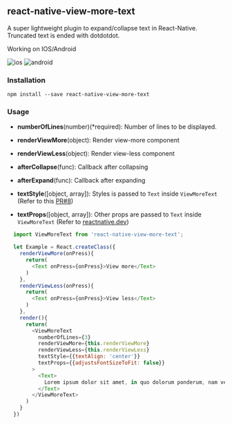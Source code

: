 ## react-native-view-more-text

A super lightweight plugin to expand/collapse text in React-Native. Truncated text is ended with dotdotdot.

Working on IOS/Android

![ios](https://raw.githubusercontent.com/nlt2390/react-native-view-more-text/master/ios.gif)
![android](https://raw.githubusercontent.com/nlt2390/react-native-view-more-text/master/android.gif)

### Installation

```
npm install --save react-native-view-more-text

```

### Usage

- **numberOfLines**(number)(*required): Number of lines to be displayed.
- **renderViewMore**(object): Render view-more component
- **renderViewLess**(object): Render view-less component
- **afterCollapse**(func): Callback after collapsing
- **afterExpand**(func): Callback after expanding

- **textStyle**([object, array]): Styles is passed to `Text` inside `ViewMoreText`
(Refer to this [PR#8](https://github.com/nlt2390/react-native-view-more-text/pull/8))

- **textProps**([object, array]): Other props are passed to `Text` inside `ViewMoreText`
(Refer to [reactnative.dev](https://reactnative.dev/docs/text#props))

```javascript
  import ViewMoreText from 'react-native-view-more-text';

  let Example = React.createClass({
    renderViewMore(onPress){
      return(
        <Text onPress={onPress}>View more</Text>
      )
    },
    renderViewLess(onPress){
      return(
        <Text onPress={onPress}>View less</Text>
      )
    },
    render(){
      return(
        <ViewMoreText
          numberOfLines={3}
          renderViewMore={this.renderViewMore}
          renderViewLess={this.renderViewLess}
          textStyle={{textAlign: 'center'}}
          textProps={{adjustsFontSizeToFit: false}}
        >
          <Text>
            Lorem ipsum dolor sit amet, in quo dolorum ponderum, nam veri molestie constituto eu. Eum enim tantas sadipscing ne, ut omnes malorum nostrum cum. Errem populo qui ne, ea ipsum antiopam definitionem eos.
          </Text>
        </ViewMoreText>
      )
    }
  })

```
